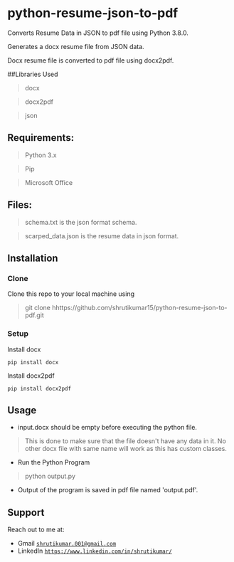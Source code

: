 # python-resume-json-to-pdf
Converts Resume Data in JSON to pdf file using Python 3.8.0.

Generates a docx resume file from JSON data.

Docx resume file is converted to pdf file using docx2pdf.

 ##Libraries Used

> docx

> docx2pdf

> json

## Requirements:

> Python 3.x

> Pip

> Microsoft Office

## Files:

>schema.txt is the json format schema.

>scarped_data.json is the resume data in json format.

## Installation

### Clone
Clone this repo to your local machine using 
> git clone hhttps://github.com/shrutikumar15/python-resume-json-to-pdf.git

### Setup
Install docx
```
pip install docx
```
Install docx2pdf
```
pip install docx2pdf
```
## Usage

* input.docx should be empty before executing the python file.
> This is done to make sure that the file doesn't have any data in it. No other docx file with same name will work as this has custom classes. 

* Run the Python Program
> python output.py

* Output of the program is saved in pdf file named 'output.pdf'.


## Support

Reach out to me at:

- Gmail  <a href="http://shrutikumar.001@gmail.com" target="_blank">`shrutikumar.001@gmail.com`</a>
- LinkedIn  <a href="https://www.linkedin.com/in/shrutikumar/" target="_blank">`https://www.linkedin.com/in/shrutikumar/`</a>
